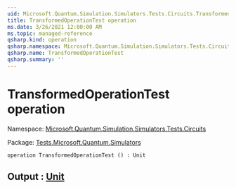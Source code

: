 ```yaml
---
uid: Microsoft.Quantum.Simulation.Simulators.Tests.Circuits.TransformedOperationTest
title: TransformedOperationTest operation
ms.date: 3/26/2021 12:00:00 AM
ms.topic: managed-reference
qsharp.kind: operation
qsharp.namespace: Microsoft.Quantum.Simulation.Simulators.Tests.Circuits
qsharp.name: TransformedOperationTest
qsharp.summary: ''
---
```


# TransformedOperationTest operation

Namespace: [Microsoft.Quantum.Simulation.Simulators.Tests.Circuits](xref:Microsoft.Quantum.Simulation.Simulators.Tests.Circuits)

Package: [Tests.Microsoft.Quantum.Simulators](https://nuget.org/packages/Tests.Microsoft.Quantum.Simulators)




```qsharp
operation TransformedOperationTest () : Unit
```


## Output : [Unit](xref:microsoft.quantum.lang-ref.unit)

